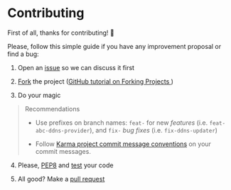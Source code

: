 # Contributing

First of all, thanks for contributing! :tada:

Please, follow this simple guide if you have any improvement proposal or find a bug:

1. Open an [issue](https://github.com/pv8/noipy/issues) so we can discuss it first

2. [Fork](https://github.com/pv8/noipy/fork) the project ([GitHub tutorial on Forking Projects ](https://guides.github.com/activities/forking/))

3. Do your magic
  > Recommendations
  > - Use prefixes on branch names: `feat-` for new *features* (i.e. `feat-abc-ddns-provider`), and `fix-` *bug fixes* (i.e. `fix-ddns-updater`)
  >
  > - Follow [Karma project commit message conventions](https://karma-runner.github.io/2.0/dev/git-commit-msg.html) on your commit messages.


4. Please, [PEP8](https://www.python.org/dev/peps/pep-0008/) and [test](README.rst#running-tests) your code

5. All good? Make a [pull request](https://github.com/pv8/noipy/pulls)
